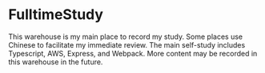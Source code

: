 # FulltimeStudy

This warehouse is my main place to record my study. Some places use Chinese to facilitate my immediate review. The main self-study includes Typescript, AWS, Express, and Webpack. More content may be recorded in this warehouse in the future.









